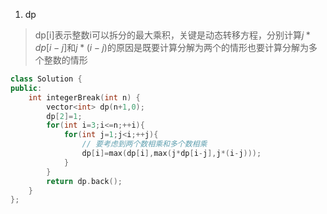 1. dp

> dp[i]表示整数i可以拆分的最大乘积，关键是动态转移方程，分别计算$j*dp[i-j]$和$j*(i-j)$的原因是既要计算分解为两个的情形也要计算分解为多个整数的情形

```C++
class Solution {
public:
    int integerBreak(int n) {
        vector<int> dp(n+1,0);
        dp[2]=1;
        for(int i=3;i<=n;++i){
            for(int j=1;j<i;++j){
                // 要考虑到两个数相乘和多个数相乘
                dp[i]=max(dp[i],max(j*dp[i-j],j*(i-j)));
            }
        }
        return dp.back();
    }
};
```